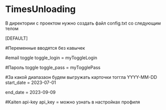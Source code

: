 # TimesUnloading

В директории с проектом нужно создать файл config.txt со следующим телом


[DEFAULT]

#Переменные вводятся без кавычек

#email toggle
toggle_login = myToggleLogin

#Пароль toggle
toggle_pass = myTogglePass

#За какой диапазаон будем выгружать карточки тоггла YYYY-MM-DD 
start_date = 2023-07-01

end_date = 2023-09-09

#Kaiten api-key
api_key = можно узнать в настройках профиля


